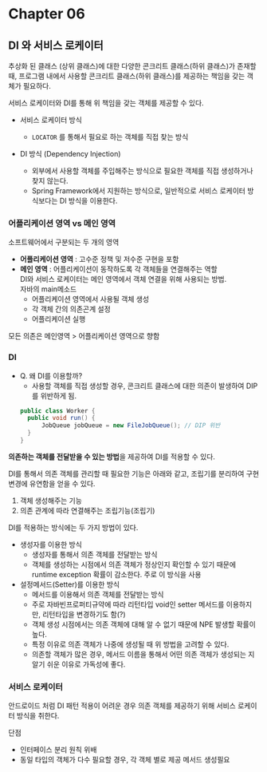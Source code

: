 # Chapter 06

## DI 와 서비스 로케이터
추상화 된 클래스 (상위 클래스)에 대한 다양한 콘크리트 클래스(하위 클래스)가 존재할 때, 프로그램 내에서 사용할 콘크리트 클래스(하위 클래스)를 제공하는 책임을 갖는 객체가 필요하다. <br>

서비스 로케이터와 DI를 통해 위 책임을 갖는 객체를 제공할 수 있다.
- 서비스 로케이터 방식
  - `LOCATOR` 를 통해서 필요로 하는 객체를 직접 찾는 방식
  
- DI 방식 (Dependency Injection)
  - 외부에서 사용할 객체를 주입해주는 방식으로 필요한 객체를 직접 생성하거나 찾지 않는다.
  - Spring Framework에서 지원하는 방식으로, 일반적으로 서비스 로케이터 방식보다는 DI 방식을 이용한다. 

### 어플리케이션 영역 vs 메인 영역
소프트웨어에서 구분되는 두 개의 영역
- **어플리케이션 영역** : 고수준 정책 및 저수준 구현을 포함
- **메인 영역** : 어플리케이션이 동작하도록 각 객체들을 연결해주는 역할<br>
  DI와 서비스 로케이터는 메인 영역에서 객체 연결을 위해 사용되는 방법.<br>
  자바의 main메소드
  - 어플리케이션 영역에서 사용될 객체 생성
  - 각 객체 간의 의존곤계 설정
  - 어플리케이션 실행

모든 의존은 메인영역 > 어플리케이션 영역으로 향함

### DI
- Q. 왜 DI를 이용할까?
  - 사용할 객체를 직접 생성할 경우, 콘크리트 클래스에 대한 의존이 발생하여 DIP를 위반하게 됨.
  ```java
  public class Worker {
    public void run() {
        JobQueue jobQueue = new FileJobQueue(); // DIP 위반
    }
  }
    ```

**의존하는 객체를 전달받을 수 있는 방법**을 제공하여 DI를 적용할 수 있다.

DI를 통해서 의존 객체를 관리할 때 필요한 기능은 아래와 같고, 조립기를 분리하여 구현 변경에 유연함을 얻을 수 있다.
1. 객체 생성해주는 기능
2. 의존 관계에 따라 연결해주는 조립기능(조립기)

DI를 적용하는 방식에는 두 가지 방법이 있다.
- 생성자를 이용한 방식
  - 생성자를 통해서 의존 객체를 전달받는 방식
  - 객체를 생성하는 시점에서 의존 객체가 정상인지 확인할 수 있기 때문에 runtime exception 확률이 감소한다. 주로 이 방식을 사용
- 설정메서드(Setter)를 이용한 방식
  - 메서드를 이용해서 의존 객체를 전달받는 방식
  - 주로 자바빈프로퍼티규약에 따라 리턴타입 void인 setter 메서드를 이용하지만, 리턴타입을 변경하기도 함(?) 
  - 객체 생성 시점에서는 의존 객체에 대해 알 수 없기 때문에 NPE 발생할 확률이 높다. 
  - 특정 이유로 의존 객체가 나중에 생성될 때 위 방법을 고려할 수 있다. 
  - 의존할 객체가 많은 경우, 메서드 이름을 통해서 어떤 의존 객체가 생성되는 지 알기 쉬운 이유로 가독성에 좋다.


### 서비스 로케이터
안드로이드 처럼 DI 패턴 적용이 어려운 경우 의존 객체를 제공하기 위해 서비스 로케이터 방식을 취한다.

단점
- 인터페이스 분리 원칙 위배
- 동일 타입의 객체가 다수 필요할 경우, 각 객체 별로 제공 메서드 생성필요